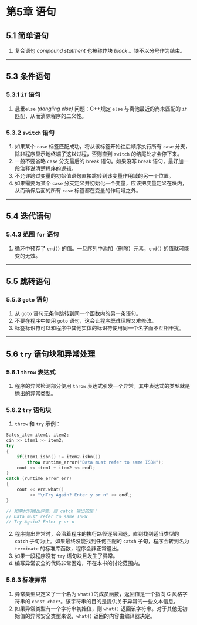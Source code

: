# 第5章 语句

## 5.1 简单语句

1. 复合语句 *compound statment* 也被称作块 *block* 。块不以分号作为结束。

----

## 5.3 条件语句

### 5.3.1 `if` 语句

1. 悬垂`else` *(dangling else)* 问题：C++规定 `else` 与离他最近的尚未匹配的 `if` 匹配，从而消除程序的二义性。

### 5.3.2 `switch` 语句

1. 如果某个 `case` 标签匹配成功，将从该标签开始往后顺序执行所有 `case` 分支，除非程序显示地终端了这以过程，否则直到 `switch` 的结尾处才会停下来。
2. 一般不要省略 `case` 分支最后的 `break` 语句。如果没写 `break` 语句，最好加一段注释说清楚程序的逻辑。
3. 不允许跨过变量的初始值语句直接跳转到该变量作用域的另一个位置。
4. 如果需要为某个 `case` 分支定义并初始化一个变量，应该把变量定义在块内，从而确保后面的所有 `case` 标签都在变量的作用域之外。

----

## 5.4 迭代语句

### 5.4.3 范围 `for` 语句

1. 循环中预存了 `end()` 的值。一旦序列中添加（删除）元素，`end()` 的值就可能变的无效。

----

## 5.5 跳转语句

### 5.5.3 `goto` 语句

1. 从 `goto` 语句无条件跳转到同一个函数内的另一条语句。
2. 不要在程序中使用 `goto` 语句，这会让程序既难理解又难修改。
3. 标签标识符可以和程序中其他实体的标识符使用同一个名字而不互相干扰。

----

## 5.6 `try` 语句块和异常处理

### 5.6.1 `throw` 表达式

1. 程序的异常检测部分使用 `throw` 表达式引发一个异常。其中表达式的类型就是抛出的异常类型。

### 5.6.2 `try` 语句块

1. `throw` 和 `try` 示例：

```c++
Sales_item item1, item2;
cin >> item1 >> item2;
try
{
    if(item1.isbn() != item2.isbn())
        throw runtime_error("Data must refer to same ISBN");
    cout << item1 + item2 << endl;
}
catch (runtime_error err)
{
    cout << err.what()
         << "\nTry Again? Enter y or n" << endl;
}

// 如果代码抛出异常，则 catch 输出的是：
// Data must refer to same ISBN
// Try Again? Enter y or n
```

2. 程序抛出异常时，会沿着程序的执行路径逐层回退，直到找到适当类型的 `catch` 子句为止。如果最终没能找到任何匹配的 `catch` 子句，程序会转到名为 `terminate` 的标准库函数，程序会非正常退出。
3. 如果一段程序没有 `try` 语句块且发生了异常。
4. 编写异常安全的代码非常困难，不在本书的讨论范围内。

### 5.6.3 标准异常

1. 异常类型只定义了一个名为 `what()`的成员函数，返回值是一个指向 C 风格字符串的 `const char*`。该字符串的目的是提供关于异常的一些文本信息。
2. 如果异常类型有一个字符串初始值，则 `what()` 返回该字符串。对于其他无初始值的异常安全类型来说，`what()` 返回的内容由编译器决定。
